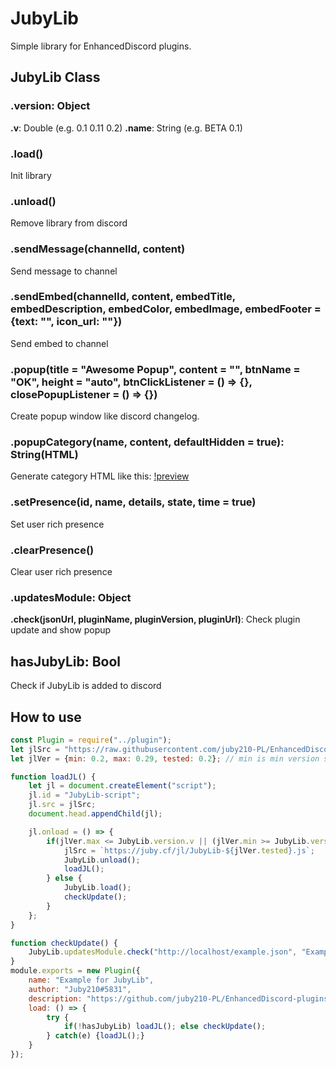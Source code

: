 # JubyLib
Simple library for EnhancedDiscord plugins.

## JubyLib Class
### .version: Object
**.v**: Double (e.g. 0.1 0.11 0.2)
**.name**: String (e.g. BETA 0.1)

### .load()
Init library

### .unload()
Remove library from discord

### .sendMessage(channelId, content)
Send message to channel

### .sendEmbed(channelId, content, embedTitle, embedDescription, embedColor, embedImage, embedFooter = {text: "", icon_url: ""})
Send embed to channel

### .popup(title = "Awesome Popup", content = "", btnName = "OK", height = "auto", btnClickListener = () => {}, closePopupListener = () => {})
Create popup window like discord changelog.

### .popupCategory(name, content, defaultHidden = true): String(HTML)
Generate category HTML like this:
[!preview](https://i.imgur.com/kRbIU2b.gif)

### .setPresence(id, name, details, state, time = true)
Set user rich presence

### .clearPresence()
Clear user rich presence

### .updatesModule: Object
**.check(jsonUrl, pluginName, pluginVersion, pluginUrl)**: Check plugin update and show popup

## hasJubyLib: Bool
Check if JubyLib is added to discord

## How to use
```js
const Plugin = require("../plugin");
let jlSrc = "https://raw.githubusercontent.com/juby210-PL/EnhancedDiscord-plugins/master/JubyLib.js";
let jlVer = {min: 0.2, max: 0.29, tested: 0.2}; // min is min version supported; max is max version supported; tested is tested version

function loadJL() {
    let jl = document.createElement("script");
    jl.id = "JubyLib-script";
    jl.src = jlSrc;
    document.head.appendChild(jl);

    jl.onload = () => {
        if(jlVer.max <= JubyLib.version.v || (jlVer.min >= JubyLib.version.v && jlVer.min != JubyLib.version.v)) {
            jlSrc = `https://juby.cf/jl/JubyLib-${jlVer.tested}.js`;
            JubyLib.unload();
            loadJL();
        } else {
            JubyLib.load();
            checkUpdate();
        }
    };
}

function checkUpdate() {
    JubyLib.updatesModule.check("http://localhost/example.json", "Example", 1.0, "http://localhost/example.js");
}
module.exports = new Plugin({
	name: "Example for JubyLib",
	author: "Juby210#5831",
    description: "https://github.com/juby210-PL/EnhancedDiscord-plugins",
	load: () => {
        try {
            if(!hasJubyLib) loadJL(); else checkUpdate();
        } catch(e) {loadJL();}
    }
});
```